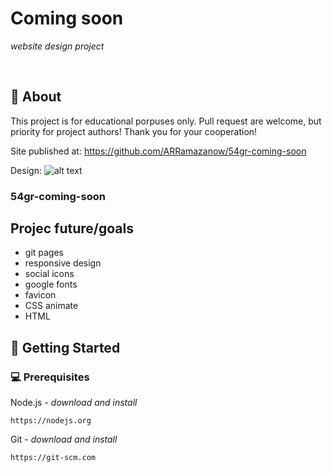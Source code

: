 
# Coming soon

_website design project_

<br>

## 🌟 About

This project is for educational porpuses only. Pull request are welcome, but priority for project authors! Thank you for your cooperation!

Site published at: https://github.com/ARRamazanow/54gr-coming-soon

Design: ![alt text](./project-design.png)


### 54gr-coming-soon 


## Projec future/goals

- git pages
- responsive design
- social icons 
- google fonts
- favicon
- CSS animate
- HTML


## 🧰 Getting Started

### 💻 Prerequisites

Node.js - _download and install_

```
https://nodejs.org
```

Git - _download and install_

```
https://git-scm.com
```
